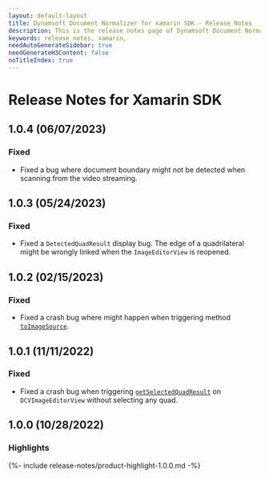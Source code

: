 ```yaml
---
layout: default-layout
title: Dynamsoft Document Normalizer for xamarin SDK - Release Notes
description: This is the release notes page of Dynamsoft Document Normalizer for xamarin SDK.
keywords: release notes, xamarin, 
needAutoGenerateSidebar: true
needGenerateH3Content: false
noTitleIndex: true
---
```


# Release Notes for Xamarin SDK

## 1.0.4 (06/07/2023)

### Fixed

- Fixed a bug where document boundary might not be detected when scanning from the video streaming.

## 1.0.3 (05/24/2023)

### Fixed

- Fixed a `DetectedQuadResult` display bug. The edge of a quadrilateral might be wrongly linked when the `ImageEditorView`
is reopened.

## 1.0.2 (02/15/2023)

### Fixed

- Fixed a crash bug where might happen when triggering method [`toImageSource`](../api-reference/image-data.md#toimagesource).

## 1.0.1 (11/11/2022)

### Fixed

- Fixed a crash bug when triggering [`getSelectedQuadResult`](../api-reference/image-editor-view.md#getselectedquadresult) on `DCVImageEditorView` without selecting any quad.  

## 1.0.0 (10/28/2022)

### Highlights

{%- include release-notes/product-highlight-1.0.0.md -%}
